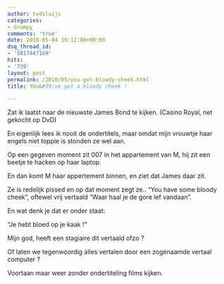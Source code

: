 ```yaml
---
author: tvdsluijs
categories:
- Grumpy
comments: 'true'
date: 2010-05-04 19:12:00+00:00
dsq_thread_id:
- '5817447169'
hits:
- '739'
layout: post
permalink: /2010/05/you-got-bloody-cheek.html
title: You&#39;ve got a bloody cheek !

---
```

Zat ik laatst naar de nieuwste James Bond te kijken. (Casino Royal, net gekocht op DvD)

En eigenlijk lees ik nooit de ondertitels, maar omdat mijn vrouwtje haar engels niet toppie is stonden ze wel aan.

Op een gegeven moment zit 007 in het appartement van M, hij zit een beetje te hacken op haar laptop. 

En dan komt M haar appertement binnen, en ziet dat James daar zit.

Ze is redelijk pissed en op dat moment zegt ze.. “You have some bloody cheek”, oftewel vrij vertaald “Waar haal je de gore lef vandaan”.

En wat denk je dat er onder staat:

“Je hebt bloed op je kaak !”

Mijn god, heeft een stagiaire dit vertaald ofzo ?

Of laten we tegenwoordig alles vertalen door een zogenaamde vertaal computer ?

Voortaan maar weer zonder ondertiteling films kijken.